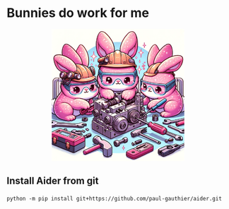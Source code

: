 # Bunnies do work for me  

<div align="center">
  <img src="assets/bunnies.png" alt="Bunnies Image" width="300" height="300">
</div>

## Install Aider from git
`python -m pip install git+https://github.com/paul-gauthier/aider.git`